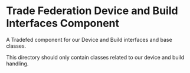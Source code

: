 # Trade Federation Device and Build Interfaces Component

A Tradefed component for our Device and Build interfaces
and base classes.

This directory should only contain classes related to our
device and build handling.
